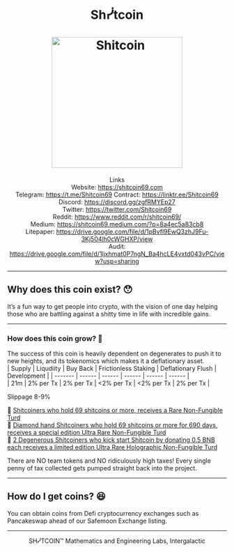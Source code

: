 <h1 align="center">
Shᓰtcoin
<br/><br/>
<img src="https://i.ibb.co/S3zBHmJ/Shit-coinn-logo-amazing.png" alt="Shitcoin" width="300"/>
</h1>
<div align="center">  

Links  
Website: https://shitcoin69.com  
Telegram: https://t.me/Shitcoin69 
Contract: https://linktr.ee/Shitcoin69  
Discord: https://discord.gg/zgfRMYEp27  
Twitter: https://twitter.com/Shitcoin69    
Reddit: https://www.reddit.com/r/shitcoin69/  
Medium: https://shitcoin69.medium.com/?p=8a4ec5a83cb8     
Litepaper: https://drive.google.com/file/d/1pBvfl9EwQ3zhJ9Fu-3Kj504lh0cWGHXP/view  
Audit: https://drive.google.com/file/d/1ljxhmat0P7ngN_Ba4hcLE4vxtd043vPC/view?usp=sharing  

</div>  

-------
## Why does this coin exist? 😯

It’s a fun way to get people into crypto, with the vision of one day helping those who are battling against a shitty time in life with incredible gains.  

-------
### How does this coin grow? 🧐

The success of this coin is heavily dependent on degenerates to push it to new heights, and its tokenomics which makes it a deflationary asset.  
|  Supply  |   Liqudiity    |      Buy Back     |   Frictionless Staking       |   Deflationary Flush |  Development |
|  ------- |    ------      |       ------      |          ------              |     ------           |    ------    |  
|   21m    |   2% per Tx    |      2% per Tx    |        <2% per Tx            |    <2% per Tx        |   2% per Tx  |    

Slippage 8-9%  

💩 [Shitcoiners who hold 69 shitcoins or more, receives a Rare Non-Fungible Turd](https://i.ibb.co/rFgRVWB/Thanks-for-buying-Shitcoin.png)    
💎 [Diamond hand Shitcoiners who hold 69 shitcoins or more for 690 days, receives a special edition Ultra Rare Non-Fungible Turd](https://i.ibb.co/fksdXpm/Degenerosity-NFT.png)  
🙊 [2 Degenerous Shitcoiners who kick start Shitcoin by donating 0.5 BNB each receives a limited edition Ultra Rare Holographic Non-Fungible Turd](https://i.ibb.co/kHRvjm3/Diamond-hand-2.png)  

There are NO team tokens and NO ridiculously high taxes! Every single penny of tax collected gets pumped straight back into the project.  




-------
## How do I get coins? 😆 

You can obtain coins from Defi cryptocurrency exchanges such as Pancakeswap ahead of our Safemoon Exchange listing.


<div align="center">  
      
    
*********************************************************  
    
SHᓰTCOIN™ Mathematics and Engineering Labs, Intergalactic  
     
</div align="center">
